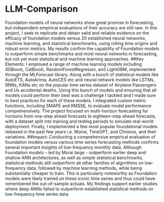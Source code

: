 # LLM-Comparison
 
Foundation models of neural networks show great promise in forecasting, but independent empirical evaluations of their accuracy are still rare. In this project, I seek to replicate and obtain valid and reliable evidence on the efficacy of foundation models versus 20 established neural networks, machine learning, and statistical benchmarks, using rolling time origins and robust error metrics. My results confirm the capability of Foundation models to outperform simple benchmarks and most neural networks in forecasting, but not yet most statistical and machine learning approaches.
##Key Elements:
I employed a range of machine learning models including XGBoost, CatBoost, RandomForestRegressor, and LightGBM, implemented through the MLForecast library. Along with a bunch of statistical models like AutoETS, AutoArima, AutoCES etc and neural network models like LSTMs, RNNs, KANs etc on the popular time series dataset of Airplane Passengers and Us accidental deaths. Using this bunch of models and ensuring that all models could perform their best was a challenge I tackled and I made sure to best practices for each of these models. I integrated custom metric functions, including SMAPE and RMSSE, to evaluate model performance comprehensively. The project focused on multi-horizon forecasting for horizons from one-step ahead forecasts to eighteen-step ahead forecasts, with a dataset split into training and testing periods to simulate real-world deployment. Finally, I implemented a few most popular foundational models released in the past few years i.e. Moirai, TimeGPT, and Chronos, and their variations. 
##Impact: 
Conducting a comprehensive empirical evaluation of foundation models versus various time series forecasting methods confirms several important insights of low-frequency monthly data. Although Foundation models – led by Morai large - outperform earlier deep and shallow ANN architectures, as well as simple statistical benchmarks, statistical methods still outperform all other families of algorithms on low-frequency data, followed by machine learning methods, while being substantially cheaper to train. This is particularly noteworthy as Foundation models were likely trained on these iconic time series and thus could have remembered the out-of-sample actuals. My findings support earlier studies where deep ANNs failed to outperform established statistical methods on low-frequency time series data.
